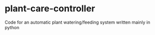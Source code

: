 # plant-care-controller
Code for an automatic plant watering/feeding system written mainly in python
